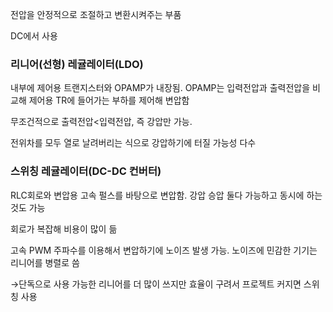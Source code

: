 전압을 안정적으로 조절하고 변환시켜주는 부품

DC에서 사용

### 리니어(선형) 레귤레이터(LDO)

내부에 제어용 트랜지스터와 OPAMP가 내장됨. OPAMP는 입력전압과 출력전압을 비교해 제어용 TR에 들어가는 부하를 제어해 변압함

무조건적으로 출력전압<입력전압, 즉 강압만 가능.

전위차를 모두 열로 날려버리는 식으로 강압하기에 터질 가능성 다수

### 스위칭 레귤레이터(DC-DC 컨버터)

RLC회로와 변압용 고속 펄스를 바탕으로 변압함. 강압 승압 둘다 가능하고 동시에 하는것도 가능

회로가 복잡해 비용이 많이 듦

고속 PWM 주파수를 이용해서 변압하기에 노이즈 발생 가능. 노이즈에 민감한 기기는 리니어를 병렬로 씀

→단독으로 사용 가능한 리니어를 더 많이 쓰지만 효율이 구려서 프로젝트 커지면 스위칭 사용
